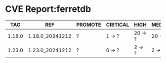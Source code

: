 # CVE Report:ferretdb
|  TAG   |       REF       | PROMOTE | CRITICAL |  HIGH   | MEDIUM  |  LOW   | UNKNOWN |
|--------|-----------------|---------|----------|---------|---------|--------|---------|
| 1.18.0 | 1.18.0_20241212 | ?       | 1 -> ?   | 20 -> ? | 20 -> ? | 0 -> ? | 0 -> ?  |
| 1.23.0 | 1.23.0_20241212 | ?       | 0 -> ?   | 2 -> ?  | 2 -> ?  | 0 -> ? | 0 -> ?  |
